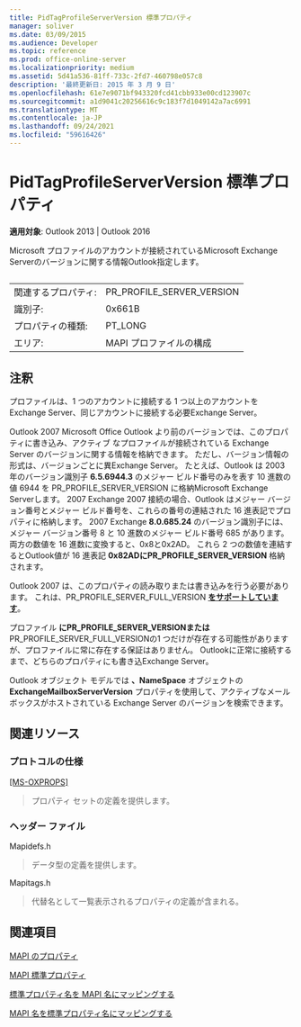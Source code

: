 ```yaml
---
title: PidTagProfileServerVersion 標準プロパティ
manager: soliver
ms.date: 03/09/2015
ms.audience: Developer
ms.topic: reference
ms.prod: office-online-server
ms.localizationpriority: medium
ms.assetid: 5d41a536-81ff-733c-2fd7-460798e057c8
description: '最終更新日: 2015 年 3 月 9 日'
ms.openlocfilehash: 61e7e9071bf943320fcd41cbb933e00cd123907c
ms.sourcegitcommit: a1d9041c20256616c9c183f7d1049142a7ac6991
ms.translationtype: MT
ms.contentlocale: ja-JP
ms.lasthandoff: 09/24/2021
ms.locfileid: "59616426"
---
```

# <a name="pidtagprofileserverversion-canonical-property"></a>PidTagProfileServerVersion 標準プロパティ

  
  
**適用対象**: Outlook 2013 | Outlook 2016 
  
Microsoft プロファイルのアカウントが接続されているMicrosoft Exchange Serverのバージョンに関する情報Outlook指定します。
  
## 

|||
|:-----|:-----|
|関連するプロパティ:  <br/> |PR_PROFILE_SERVER_VERSION  <br/> |
|識別子:  <br/> |0x661B  <br/> |
|プロパティの種類:  <br/> |PT_LONG  <br/> |
|エリア:  <br/> |MAPI プロファイルの構成  <br/> |
   
## <a name="remarks"></a>注釈

プロファイルは、1 つのアカウントに接続する 1 つ以上のアカウントをExchange Server、同じアカウントに接続する必要Exchange Server。
  
Outlook 2007 Microsoft Office Outlook より前のバージョンでは、このプロパティに書き込み、アクティブ なプロファイルが接続されている Exchange Server のバージョンに関する情報を格納できます。 ただし、バージョン情報の形式は、バージョンごとに異Exchange Server。 たとえば、Outlook は 2003 年のバージョン識別子 **6.5.6944.3** のメジャー ビルド番号のみを表す 10 進数の値 6944 を PR_PROFILE_SERVER_VERSION に格納Microsoft Exchange Serverします。  2007 Exchange 2007 接続の場合、Outlook はメジャー バージョン番号とメジャー ビルド番号を、これらの番号の連結された 16 進表記でプロパティに格納します。 2007 Exchange **8.0.685.24** のバージョン識別子には、メジャー バージョン番号 8 と 10 進数のメジャー ビルド番号 685 があります。 両方の数値を 16 進数に変換すると、0x8と0x2AD。 これら 2 つの数値を連結するとOutlook値が 16 進表記 **0x82ADにPR_PROFILE_SERVER_VERSION** 格納されます。 
  
Outlook 2007 は、このプロパティの読み取りまたは書き込みを行う必要があります。 これは、PR_PROFILE_SERVER_FULL_VERSION **[をサポートしています](pidtagprofileserverfullversion-canonical-property.md)**。 
  
プロファイル **にPR_PROFILE_SERVER_VERSIONまたは** PR_PROFILE_SERVER_FULL_VERSIONの1 つだけが存在する可能性がありますが、プロファイルに常に存在する保証はありません。 Outlookに正常に接続するまで、どちらのプロパティにも書き込Exchange Server。 
  
Outlook オブジェクト モデルでは **、NameSpace** オブジェクトの **ExchangeMailboxServerVersion** プロパティを使用して、アクティブなメールボックスがホストされている Exchange Server のバージョンを検索できます。 
  
## <a name="related-resources"></a>関連リソース

### <a name="protocol-specifications"></a>プロトコルの仕様

[[MS-OXPROPS]](https://msdn.microsoft.com/library/f6ab1613-aefe-447d-a49c-18217230b148%28Office.15%29.aspx)
  
> プロパティ セットの定義を提供します。
    
### <a name="header-files"></a>ヘッダー ファイル

Mapidefs.h
  
> データ型の定義を提供します。
    
Mapitags.h
  
> 代替名として一覧表示されるプロパティの定義が含まれる。
    
## <a name="see-also"></a>関連項目



[MAPI のプロパティ](mapi-properties.md)
  
[MAPI 標準プロパティ](mapi-canonical-properties.md)
  
[標準プロパティ名を MAPI 名にマッピングする](mapping-canonical-property-names-to-mapi-names.md)
  
[MAPI 名を標準プロパティ名にマッピングする](mapping-mapi-names-to-canonical-property-names.md)


